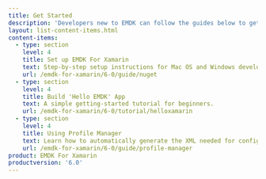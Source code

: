 ```yaml
---
title: Get Started
description: 'Developers new to EMDK can follow the guides below to get their development environment set up and begin to understand the foundations of EMDK for Xamarin.'
layout: list-content-items.html
content-items:
  - type: section
    level: 4
    title: Set up EMDK For Xamarin
    text: Step-by-step setup instructions for Mac OS and Windows development hosts.
    url: /emdk-for-xamarin/6-0/guide/nuget
  - type: section
    level: 4
    title: Build 'Hello EMDK' App
    text: A simple getting-started tutorial for beginners.
    url: /emdk-for-xamarin/6-0/tutorial/helloxamarin
  - type: section
    level: 4
    title: Using Profile Manager
    text: Learn how to automatically generate the XML needed for configuring Zebra devices.
    url: /emdk-for-xamarin/6-0/guide/profile-manager
product: EMDK For Xamarin
productversion: '6.0'
---
```

           
<!-- 10/1/18- removed; obsolete

  - type: section
    level: 4
    title: Configure A Device
    text: Update a device to provide full feature support
    url: /emdk-for-xamarin/6-0/guide/deviceupdate

 -->









